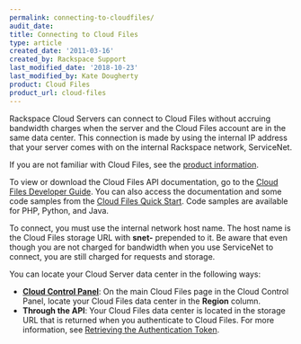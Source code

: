 ```yaml
---
permalink: connecting-to-cloudfiles/
audit_date:
title: Connecting to Cloud Files
type: article
created_date: '2011-03-16'
created_by: Rackspace Support
last_modified_date: '2018-10-23'
last_modified_by: Kate Dougherty
product: Cloud Files
product_url: cloud-files
---
```


Rackspace Cloud Servers can connect to Cloud Files without accruing
bandwidth charges when the server and the Cloud Files account are in the
same data center. This connection is made by using the internal IP
address that your server comes with on the internal Rackspace network,
ServiceNet.

If you are not familiar with Cloud Files, see the [product information](https://www.rackspace.com/cloud/files).

To view or download the Cloud Files API documentation, go to the [Cloud Files Developer Guide](https://developer.rackspace.com/docs/cloud-files/v1/developer-guide).
You can also access the documentation and some code samples from the [Cloud Files Quick Start](https://developer.rackspace.com/docs/cloud-files/getting-started/). Code samples are available for PHP, Python, and Java.

To connect, you must use the internal network host name. The host
name is the Cloud Files storage URL with **snet-** prepended to it. Be
aware that even though you are not charged for bandwidth when you use
ServiceNet to connect, you are still charged for requests and
storage.

You can locate your Cloud Server data center in the following
ways:

-   **[Cloud Control Panel](https://login.rackspace.com/)**: On the
    main Cloud Files page in the Cloud Control Panel, locate your Cloud Files
    data center in the **Region** column.
-   **Through the API**: Your Cloud Files data center is located in
    the storage URL that is returned when you authenticate to
    Cloud Files. For more information, see [Retrieving the Authentication Token](https://developer.rackspace.com/docs/cloud-files/v1/developer-guide/#document-getting-started/authenticate).
